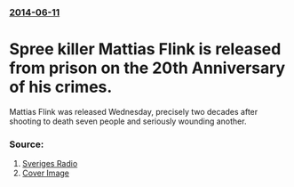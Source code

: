 ### [2014-06-11](/news/2014/06/11/index.md)

# Spree killer Mattias Flink is released from prison on the 20th Anniversary of his crimes. 

Mattias Flink was released Wednesday, precisely two decades after shooting to death seven people and seriously wounding another.


### Source:

1. [Sveriges Radio](http://sverigesradio.se/sida/artikel.aspx?programid=2054&artikel=5886157)
1. [Cover Image](http://static-cdn.sr.se/sida/images/2054/8eb5a482-aba0-4d84-a6c3-49fcb0b3c109.jpg)
